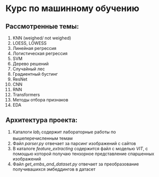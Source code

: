 # Курс по машинному обучению

## Рассмотренные темы:

1) KNN (weighed/ not weighed)
2) LOESS, LOWESS
3) Линейная регрессия
4) Логистическая регрессия
5) SVM
6) Дерево решений
7) Случайный лес
8) Градиентный бустинг
9) ResNet
10) CNN
11) RNN
12) Transformers
13) Методы отбора признаков
14) EDA

## Архитектура проекта:

1) Каталоги $lab_i$ содержит лабораторные работы по вышеперечисленным темам
2) Файл *parser.py* отвечает за парсинг изображений с сайтов
3) В каталоге *feature_extracting* содержится файл с моделью *VIT*, с помощью которой получаю тензорное представление спаршенных изображений
4) Файл *get_embs_and_dataset.py* отвечает за преобразование получивашихся эмбеддингов в датасет




